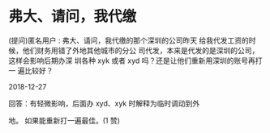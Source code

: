 # 弗大、请问，我代缴

(提问)匿名用户 : 弗大、请问，我代缴的那个深圳的公司昨天 给我代发工资的时候，他们财务用错了外地其他城市的分公 司代发，本来是代发的是深圳的公司，这样会影响后期办深 圳各种 xyk 或者 xyd 吗？还是让他们重新用深圳的账号再打一 遍比较好？

2018-12-27

回答：有轻微影响，后面办 xyd、xyk 时解释为临时调动到外

地。 如果能重新打一遍最佳。(1 赞)